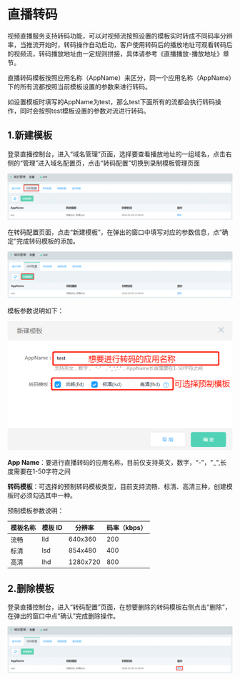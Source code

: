 # 直播转码

视频直播服务支持转码功能，可以对视频流按照设置的模板实时转成不同码率分辨率，当推流开始时，转码操作自动启动，客户使用转码后的播放地址可观看转码后的视频流，转码播放地址由一定规则拼接，具体请参考《直播播放-播放地址》章节。

直播转码模板按照应用名称（AppName）来区分，同一个应用名称（AppName）下的所有流都按照当前模板设置的参数来进行转码。

如设置模板时填写的AppName为test，那么test下面所有的流都会执行转码操作，同时会按照test模板设置的参数对流进行转码。

## 1.新建模板

登录直播控制台，进入“域名管理”页面，选择要查看播放地址的一组域名，点击右侧的“管理”进入域名配置页，点击“转码配置”切换到录制模板管理页面

![](https://github.com/jdcloudcom/cn/blob/cn-live-video/image/live-video/%E7%9B%B4%E6%92%AD%E8%BD%AC%E7%A0%81-%E8%BD%AC%E7%A0%81%E9%A1%B5%E5%88%87%E6%8D%A2.png)

在转码配置页面，点击“新建模板”，在弹出的窗口中填写对应的参数信息，点“确定”完成转码模板的添加。

![](https://github.com/jdcloudcom/cn/blob/cn-live-video/image/live-video/%E7%9B%B4%E6%92%AD%E8%BD%AC%E7%A0%81-%E6%96%B0%E5%BB%BA%E8%BD%AC%E7%A0%81%E6%A8%A1%E6%9D%BF%E6%8C%89%E9%92%AE.png)

模板参数说明如下：

![](https://github.com/jdcloudcom/cn/blob/cn-live-video/image/live-video/%E7%9B%B4%E6%92%AD%E8%BD%AC%E7%A0%81-%E6%96%B0%E5%BB%BA%E6%A8%A1%E6%9D%BF.png)

**App
Name**：要进行直播转码的应用名称，目前仅支持英文，数字，“-”，"_",长度需要在1-50字符之间

**转码模板**：可选择的预制转码模板类型，目前支持流畅、标清、高清三种，创建模板时必须勾选其中一种。

预制模板参数说明：

| **模板名称** | **模板 ID** | **分辨率** | **码率（kbps）** |
|--------------|-------------|------------|------------------|
| 流畅         | lld         | 640x360    | 200              |
| 标清         | lsd         | 854x480    | 400              |
| 高清         | lhd         | 1280x720   | 800              |

## 2.删除模板

登录直播控制台，进入“转码配置”页面，在想要删除的转码模板右侧点击“删除”，在弹出的窗口中点“确认”完成删除操作。

![](https://github.com/jdcloudcom/cn/blob/cn-live-video/image/live-video/%E7%9B%B4%E6%92%AD%E8%BD%AC%E7%A0%81-%E6%A8%A1%E6%9D%BF%E5%88%A0%E9%99%A4.png)
